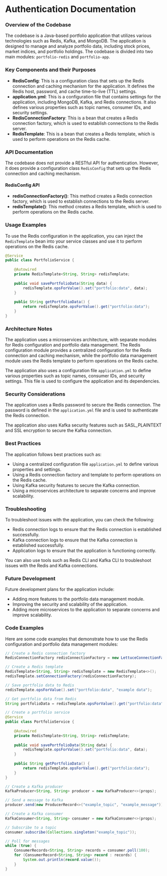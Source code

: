 Authentication Documentation
==========================
### Overview of the Codebase

The codebase is a Java-based portfolio application that utilizes various technologies such as Redis, Kafka, and MongoDB. The application is designed to manage and analyze portfolio data, including stock prices, market indices, and portfolio holdings. The codebase is divided into two main modules: `portfolio-redis` and `portfolio-app`.

### Key Components and their Purposes

*   **RedisConfig**: This is a configuration class that sets up the Redis connection and caching mechanism for the application. It defines the Redis host, password, and cache time-to-live (TTL) settings.
*   **application.yml**: This is a configuration file that contains settings for the application, including MongoDB, Kafka, and Redis connections. It also defines various properties such as topic names, consumer IDs, and security settings.
*   **RedisConnectionFactory**: This is a bean that creates a Redis connection factory, which is used to establish connections to the Redis server.
*   **RedisTemplate**: This is a bean that creates a Redis template, which is used to perform operations on the Redis cache.

### API Documentation

The codebase does not provide a RESTful API for authentication. However, it does provide a configuration class `RedisConfig` that sets up the Redis connection and caching mechanism.

#### RedisConfig API

*   **redisConnectionFactory()**: This method creates a Redis connection factory, which is used to establish connections to the Redis server.
*   **redisTemplate()**: This method creates a Redis template, which is used to perform operations on the Redis cache.

### Usage Examples

To use the Redis configuration in the application, you can inject the `RedisTemplate` bean into your service classes and use it to perform operations on the Redis cache.

```java
@Service
public class PortfolioService {
    
    @Autowired
    private RedisTemplate<String, String> redisTemplate;
    
    public void savePortfolioData(String data) {
        redisTemplate.opsForValue().set("portfolio:data", data);
    }
    
    public String getPortfolioData() {
        return redisTemplate.opsForValue().get("portfolio:data");
    }
}
```

### Architecture Notes

The application uses a microservices architecture, with separate modules for Redis configuration and portfolio data management. The Redis configuration module provides a centralized configuration for the Redis connection and caching mechanism, while the portfolio data management module uses the Redis template to perform operations on the Redis cache.

The application also uses a configuration file `application.yml` to define various properties such as topic names, consumer IDs, and security settings. This file is used to configure the application and its dependencies.

### Security Considerations

The application uses a Redis password to secure the Redis connection. The password is defined in the `application.yml` file and is used to authenticate the Redis connection.

The application also uses Kafka security features such as SASL_PLAINTEXT and SSL encryption to secure the Kafka connection.

### Best Practices

The application follows best practices such as:

*   Using a centralized configuration file `application.yml` to define various properties and settings.
*   Using a Redis connection factory and template to perform operations on the Redis cache.
*   Using Kafka security features to secure the Kafka connection.
*   Using a microservices architecture to separate concerns and improve scalability.

### Troubleshooting

To troubleshoot issues with the application, you can check the following:

*   Redis connection logs to ensure that the Redis connection is established successfully.
*   Kafka connection logs to ensure that the Kafka connection is established successfully.
*   Application logs to ensure that the application is functioning correctly.

You can also use tools such as Redis CLI and Kafka CLI to troubleshoot issues with the Redis and Kafka connections.

### Future Development

Future development plans for the application include:

*   Adding more features to the portfolio data management module.
*   Improving the security and scalability of the application.
*   Adding more microservices to the application to separate concerns and improve scalability.

### Code Examples

Here are some code examples that demonstrate how to use the Redis configuration and portfolio data management modules:

```java
// Create a Redis connection factory
RedisConnectionFactory redisConnectionFactory = new LettuceConnectionFactory(new RedisStandaloneConfiguration("localhost", 6379));

// Create a Redis template
RedisTemplate<String, String> redisTemplate = new RedisTemplate<>();
redisTemplate.setConnectionFactory(redisConnectionFactory);

// Save portfolio data to Redis
redisTemplate.opsForValue().set("portfolio:data", "example data");

// Get portfolio data from Redis
String portfolioData = redisTemplate.opsForValue().get("portfolio:data");
```

```java
// Create a portfolio service
@Service
public class PortfolioService {
    
    @Autowired
    private RedisTemplate<String, String> redisTemplate;
    
    public void savePortfolioData(String data) {
        redisTemplate.opsForValue().set("portfolio:data", data);
    }
    
    public String getPortfolioData() {
        return redisTemplate.opsForValue().get("portfolio:data");
    }
}
```

```java
// Create a Kafka producer
KafkaProducer<String, String> producer = new KafkaProducer<>(props);

// Send a message to Kafka
producer.send(new ProducerRecord<>("example_topic", "example_message"));
```

```java
// Create a Kafka consumer
KafkaConsumer<String, String> consumer = new KafkaConsumer<>(props);

// Subscribe to a topic
consumer.subscribe(Collections.singleton("example_topic"));

// Poll for messages
while (true) {
    ConsumerRecords<String, String> records = consumer.poll(100);
    for (ConsumerRecord<String, String> record : records) {
        System.out.println(record.value());
    }
}
```